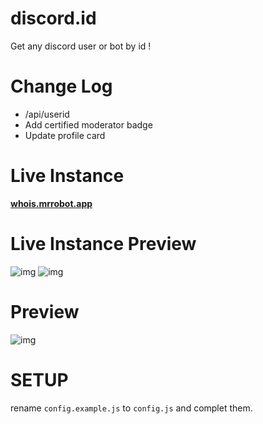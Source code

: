 # discord.id
Get any discord user or bot by id !

# Change Log
- /api/userid
- Add certified moderator badge
- Update profile card

# Live Instance
**[whois.mrrobot.app](https://whois.mrrobot.app/)**
# Live Instance Preview
![img](https://i.gyazo.com/450afcd320c7ca2ba29c1eb9219322c0.png)
![img](https://gyazo.com/8e4ac8c3826995277e6d127f1f6a77a4.gif)

# Preview
![img](https://i.imgur.com/FUvsqY1.png)


# SETUP

rename `config.example.js` to `config.js` and complet them.
